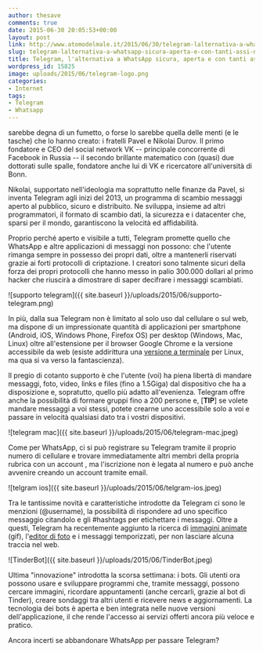 ```yaml
---
author: thesave
comments: true
date: 2015-06-30 20:05:53+00:00
layout: post
link: http://www.atomodelmale.it/2015/06/30/telegram-lalternativa-a-whatsapp-sicura-aperta-e-con-tanti-assi-nella-manica/
slug: telegram-lalternativa-a-whatsapp-sicura-aperta-e-con-tanti-assi-nella-manica
title: Telegram, l'alternativa a WhatsApp sicura, aperta e con tanti assi nella manica
wordpress_id: 15825
image: uploads/2015/06/telegram-logo.png
categories:
- Internet
tags:
- Telegram
- Whatsapp
---
```


 sarebbe degna di un fumetto, o forse lo sarebbe quella delle menti (e le tasche) che lo hanno creato: i fratelli Pavel e Nikolai Durov. Il primo fondatore e CEO del social network VK -- principale concorrente di Facebook in Russia -- il secondo brillante matematico con (quasi) due dottorati sulle spalle, fondatore anche lui di VK e ricercatore all'università di Bonn.

Nikolai, supportato nell'ideologia ma soprattutto nelle finanze da Pavel, si inventa Telegram agli inizi del 2013, un programma di scambio messaggi aperto al pubblico, sicuro e distribuito. Ne sviluppa, insieme ad altri programmatori, il formato di scambio dati, la sicurezza e i datacenter che, sparsi per il mondo, garantiscono la velocità ed affidabilità.

Proprio perché aperto e visibile a tutti, Telegram promette quello che WhatsApp e altre applicazioni di messaggi non possono: che l'utente rimanga sempre in possesso dei propri dati, oltre a mantenerli riservati grazie ai forti protocolli di criptazione. I creatori sono talmente sicuri della forza dei propri protocolli che hanno messo in palio 300.000 dollari al primo hacker che riuscirà a dimostrare di saper decifrare i messaggi scambiati.

![supporto telegram]({{ site.baseurl }}/uploads/2015/06/supporto-telegram.png)

In più, dalla sua Telegram non è limitato al solo uso dal cellulare o sul web, ma dispone di un impressionate quantità di applicazioni per smartphone (Android, iOS, Windows Phone, Firefox OS) per desktop (Windows, Mac, Linux) oltre all'estensione per il browser Google Chrome e la versione accessibile da web (esiste addirittura una [versione a terminale](https://github.com/vysheng/tg) per Linux, ma qua si va verso la fantascienza).

Il pregio di cotanto supporto è che l'utente (voi) ha piena libertà di mandare messaggi, foto, video, links e files (fino a 1.5Giga) dal dispositivo che ha a disposizione e, sopratutto, quello più adatto all'evenienza. Telegram offre anche la possibilità di formare gruppi fino a 200 persone e, [**TIP**] se volete mandare messaggi a voi stessi, potete crearne uno accessibile solo a voi e passare in velocità qualsiasi dato tra i vostri dispositivi.

![telegram mac]({{ site.baseurl }}/uploads/2015/06/telegram-mac.jpeg)

Come per WhatsApp, ci si può registrare su Telegram tramite il proprio numero di cellulare e trovare immediatamente altri membri della propria rubrica con un account , ma l'iscrizione non è legata al numero e può anche avvenire creando un account tramite email.

![telgram ios]({{ site.baseurl }}/uploads/2015/06/telgram-ios.jpeg)

Tra le tantissime novità e caratteristiche introdotte da Telegram ci sono le menzioni (@username), la possibilità di rispondere ad uno specifico messaggio citandolo e gli #hashtags per etichettare i messaggi. Oltre a questi, Telegram ha recentemente aggiunto la ricerca di [immagini animate](https://telegram.org/blog/android-gif) (gif), l'[editor di foto](https://telegram.org/blog/photo-editor-and-passcodes) e i messaggi temporizzati, per non lasciare alcuna traccia nel web.

![TinderBot]({{ site.baseurl }}/uploads/2015/06/TinderBot.jpeg)

Ultima "innovazione" introdotta la scorsa settimana: i bots. Gli utenti ora possono usare e sviluppare programmi che, tramite messaggi, possono cercare immagini, ricordare appuntamenti (anche cercarli, grazie al bot di Tinder), creare sondaggi tra altri utenti e ricevere news e aggiornamenti. La tecnologia dei bots è aperta e ben integrata nelle nuove versioni dell'applicazione, il che rende l'accesso ai servizi offerti ancora più veloce e pratico.

Ancora incerti se abbandonare WhatsApp per passare Telegram?
